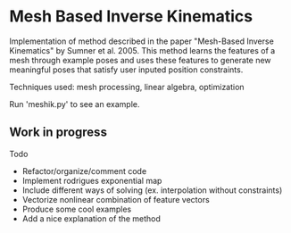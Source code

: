 # Mesh Based Inverse Kinematics
Implementation of method described in the paper "Mesh-Based Inverse Kinematics" by Sumner et al. 2005.
This method learns the features of a mesh through example poses and uses these features to generate new 
meaningful poses that satisfy user inputed position constraints. 

Techniques used: mesh processing, linear algebra, optimization

Run 'meshik.py' to see an example.

## Work in progress

Todo
- Refactor/organize/comment code
- Implement rodrigues exponential map
- Include different ways of solving (ex. interpolation without constraints)
- Vectorize nonlinear combination of feature vectors
- Produce some cool examples
- Add a nice explanation of the method